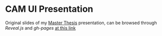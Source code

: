 # CAM UI Presentation

Original slides of my [Master Thesis](https://github.com/mendaomn/master-thesis) presentation, can be browsed through _Reveal.js_ and _gh-pages_ [at this link](https://mendaomn.github.io/master-thesis-presentation)